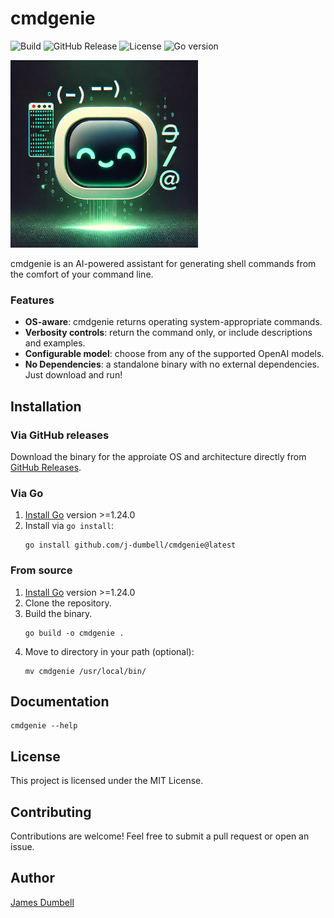 # cmdgenie
![Build](https://github.com/j-dumbell/cmdgenie/actions/workflows/build.yml/badge.svg)
![GitHub Release](https://img.shields.io/github/v/release/j-dumbell/cmdgenie)
![License](https://img.shields.io/github/license/j-dumbell/cmdgenie)
![Go version](https://img.shields.io/github/go-mod/go-version/j-dumbell/cmdgenie)

<img src="assets/mascot.webp" alt="Mascot" width="300">

cmdgenie is an AI-powered assistant for generating shell commands from the comfort of your command line.

### Features
- **OS-aware**: cmdgenie returns operating system-appropriate commands.
- **Verbosity controls**: return the command only, or include descriptions and examples.
- **Configurable model**: choose from any of the supported OpenAI models.
- **No Dependencies**: a standalone binary with no external dependencies. Just download and run!

## Installation

### Via GitHub releases
Download the binary for the approiate OS and architecture directly from [GitHub Releases](https://github.com/j-dumbell/cmdgenie/releases).

### Via Go
1. [Install Go](https://go.dev/doc/install) version >=1.24.0
2. Install via `go install`:
    ```shell
    go install github.com/j-dumbell/cmdgenie@latest
    ```

### From source
1. [Install Go](https://go.dev/doc/install) version >=1.24.0
2. Clone the repository.
3. Build the binary.
    ```shell
    go build -o cmdgenie .
    ```
4. Move to directory in your path (optional):
    ```shell
    mv cmdgenie /usr/local/bin/
    ```

## Documentation
```shell
cmdgenie --help
```

## License
This project is licensed under the MIT License.

## Contributing
Contributions are welcome! Feel free to submit a pull request or open an issue.

## Author
[James Dumbell](https://github.com/j-dumbell)
